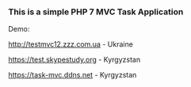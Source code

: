### This is a simple PHP 7 MVC Task Application

Demo:

http://testmvc12.zzz.com.ua - Ukraine

https://test.skypestudy.org - Kyrgyzstan

https://task-mvc.ddns.net - Kyrgyzstan
